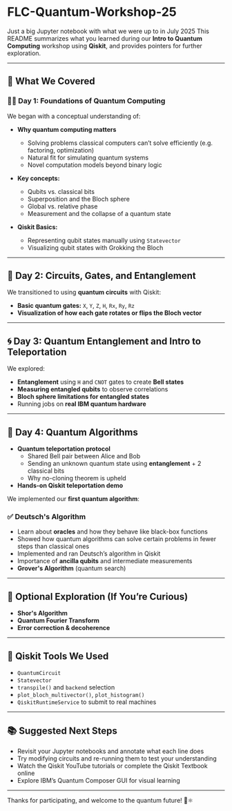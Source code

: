 # FLC-Quantum-Workshop-25
Just a big Jupyter notebook with what we were up to in July 2025
This README summarizes what you learned during our **Intro to Quantum Computing** workshop using **Qiskit**, and provides pointers for further exploration.

---

## 🧭 What We Covered

### 🧑‍🏫 Day 1: Foundations of Quantum Computing

We began with a conceptual understanding of:

- **Why quantum computing matters**
  - Solving problems classical computers can’t solve efficiently (e.g. factoring, optimization)
  - Natural fit for simulating quantum systems
  - Novel computation models beyond binary logic

- **Key concepts:**
  - Qubits vs. classical bits
  - Superposition and the Bloch sphere
  - Global vs. relative phase
  - Measurement and the collapse of a quantum state

- **Qiskit Basics:**
  - Representing qubit states manually using `Statevector`
  - Visualizing qubit states with Grokking the Bloch

---

## 🔄 Day 2: Circuits, Gates, and Entanglement

We transitioned to using **quantum circuits** with Qiskit:

- **Basic quantum gates:** `X`, `Y`, `Z`, `H`, `Rx`, `Ry`, `Rz`
- **Visualization of how each gate rotates or flips the Bloch vector**


---

## 🌀 Day 3: Quantum Entanglement and Intro to Teleportation

We explored:
- **Entanglement** using `H` and `CNOT` gates to create **Bell states**
- **Measuring entangled qubits** to observe correlations
- **Bloch sphere limitations for entangled states**
- Running jobs on **real IBM quantum hardware**
---

## 🧮 Day 4: Quantum Algorithms

- **Quantum teleportation protocol**
  - Shared Bell pair between Alice and Bob
  - Sending an unknown quantum state using **entanglement** + 2 classical bits
  - Why no-cloning theorem is upheld
- **Hands-on Qiskit teleportation demo**

We implemented our **first quantum algorithm**:

### ✅ Deutsch's Algorithm
- Learn about **oracles** and how they behave like black-box functions
- Showed how quantum algorithms can solve certain problems in fewer steps than classical ones
- Implemented and ran Deutsch’s algorithm in Qiskit
- Importance of **ancilla qubits** and intermediate measurements
- **Grover's Algorithm** (quantum search)
---

## 🚀 Optional Exploration (If You’re Curious)

- **Shor's Algorithm**
- **Quantum Fourier Transform**
- **Error correction & decoherence**


---

## 🧰 Qiskit Tools We Used

- `QuantumCircuit`
- `Statevector` 
- `transpile()` and `backend` selection
- `plot_bloch_multivector()`, `plot_histogram()`
- `QiskitRuntimeService` to submit to real machines

---

## 📚 Suggested Next Steps

- Revisit your Jupyter notebooks and annotate what each line does
- Try modifying circuits and re-running them to test your understanding
- Watch the Qiskit YouTube tutorials or complete the Qiskit Textbook online
- Explore IBM’s Quantum Composer GUI for visual learning

---

Thanks for participating, and welcome to the quantum future! 🧪⚛️

